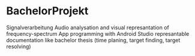 # BachelorProjekt
Signalverarbeitung
Audio analysation and visual represantation of frequency-spectrum
App programming with Android Studio
represantable documentation like bachelor thesis (time planing, target finding, target resolving)
